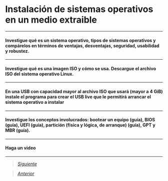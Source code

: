 # Instalación de sistemas operativos en un medio extraible

----

#### Investigue qué es un sistema operativo, tipos de sistemas operativos y compárelos en términos de ventajas, desventajas, seguridad, usabilidad y robustez.


----

#### Investigue qué es una imagen ISO y cómo se usa. Descargue el archivo ISO del sistema operativo Linux.

----

#### En una USB con capacidad mayor al archivo ISO que usará (mayor a 4 GiB) instale el programa para crear el USB live que le permitirá arrancar el sistema operativo a instalar

----

#### Investigue los conceptos involucrados: bootear un equipo (guía), BIOS (guía), UEFI (guía), partición (física y lógica, de arranque) (guía), GPT y MBR (guía).

----

#### Haga un video 

----

> [*Siguiente*](Practica12.md)

> [*Anterior*](Practica10.md)
